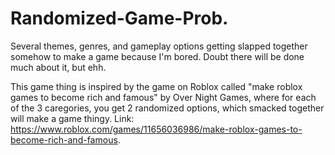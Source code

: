 # Randomized-Game-Prob.
Several themes, genres, and gameplay options getting slapped together somehow to make a game because I'm bored. Doubt there will be done much about it, but ehh.

This game thing is inspired by the game on Roblox called "make roblox games to become rich and famous" by Over Night Games, where for each of the 3 caregories, you get 2 randomized options, which smacked together will make a game thingy. Link: https://www.roblox.com/games/11656036986/make-roblox-games-to-become-rich-and-famous.

